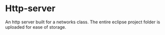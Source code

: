 # Http-server

An http server built for a networks class. The entire eclipse project folder is uploaded for ease of storage. 

